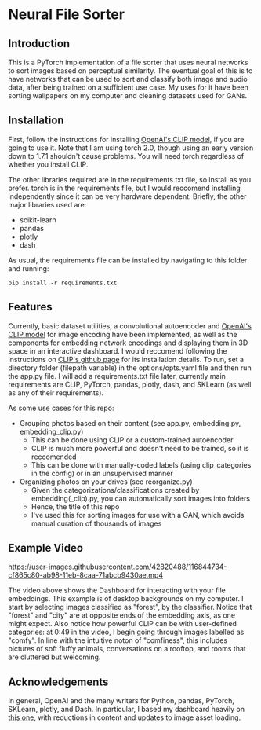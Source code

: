 # Neural File Sorter

## Introduction

This is a PyTorch implementation of a file sorter that uses neural networks to sort images based on perceptual similarity. The eventual goal of this is to have networks that can be used to sort and classify both image and audio data, after being trained on a sufficient use case. My uses for it have been sorting wallpapers on my computer and cleaning datasets used for GANs.

## Installation

First, follow the instructions for installing [OpenAI's CLIP model](https://github.com/openai/CLIP), if you are going to use it. Note that I am using torch 2.0, though using an early version down to 1.7.1 shouldn't cause problems. You will need torch regardless of whether you install CLIP.

The other libraries required are in the requirements.txt file, so install as you prefer. torch is in the requirements file, but I would reccomend installing independently since it can be very hardware dependent. Briefly, the other major libraries used are:

* scikit-learn
* pandas
* plotly
* dash

As usual, the requirements file can be installed by navigating to this folder and running:

```
pip install -r requirements.txt
```

## Features

Currently, basic dataset utilities, a convolutional autoencoder and [OpenAI's CLIP model](https://github.com/openai/CLIP) for image encoding have been implemented, as well as the components for embedding network encodings and displaying them in 3D space in an interactive dashboard. I would reccomend following the instructions on [CLIP's github page](https://github.com/openai/CLIP) for its installation details. To run, set a directory folder (filepath variable) in the options/opts.yaml file and then run the app.py file. I will add a requirements.txt file later, currently main requirements are CLIP, PyTorch, pandas, plotly, dash, and SKLearn (as well as any of their requirements).

As some use cases for this repo:

- Grouping photos based on their content (see app.py, embedding.py, embedding_clip.py)
	- This can be done using CLIP or a custom-trained autoencoder
	- CLIP is much more powerful and doesn't need to be trained, so it is reccomended
	- This can be done with manually-coded labels (using clip_categories in the config) or in an unsupervised manner
- Organizing photos on your drives (see reorganize.py)
	- Given the categorizations/classifications created by embedding(_clip).py, you can automatically sort images into folders
	- Hence, the title of this repo
	- I've used this for sorting images for use with a GAN, which avoids manual curation of thousands of images

## Example Video

https://user-images.githubusercontent.com/42820488/116844734-cf865c80-ab98-11eb-8caa-71abcb9430ae.mp4

The video above shows the Dashboard for interacting with your file embeddings. This example is of desktop backgrounds on my computer. I start by selecting images classified as "forest", by the classifier. Notice that "forest" and "city" are at opposite ends of the embedding axis, as one might expect. Also notice how powerful CLIP can be with user-defined categories: at 0:49 in the video, I begin going through images labelled as "comfy". In line with the intuitive noton of "comfiness", this includes pictures of soft fluffy animals, conversations on a rooftop, and rooms that are cluttered but welcoming.

## Acknowledgements

In general, OpenAI and the many writers for Python, pandas, PyTorch, SKLearn, plotly, and Dash. In particular, I based my dashboard heavily on [this one](https://dash-gallery.plotly.host/dash-tsne/), with reductions in content and updates
 to image asset loading.



